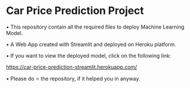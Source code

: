 # Car Price Prediction Project

• This repository contain all the required files to deploy Machine Learning Model.

• A Web App created with Streamlit and deployed on Heroku platform.

• If you want to view the deployed model, click on the following link:

https://car-price-prediction-streamlit.herokuapp.com/

• Please do ⭐ the repository, if it helped you in anyway.
